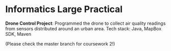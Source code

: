 # Informatics Large Practical
**Drone Control Project**:
Programmed the drone to collect air quality readings from sensors distributed around an urban area. 
Tech stack: Java, MapBox SDK, Maven

(Please check the master branch for coursework 2!)
